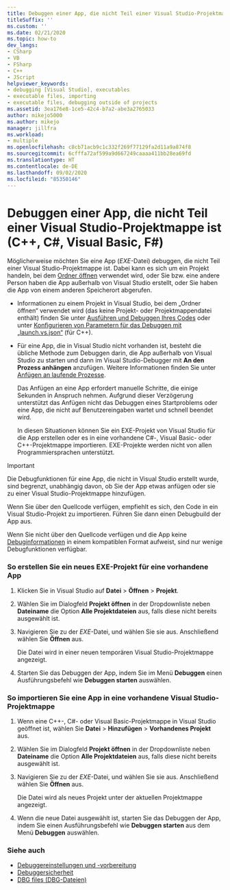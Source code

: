 ```yaml
---
title: Debuggen einer App, die nicht Teil einer Visual Studio-Projektmappe ist
titleSuffix: ''
ms.custom: ''
ms.date: 02/21/2020
ms.topic: how-to
dev_langs:
- CSharp
- VB
- FSharp
- C++
- JScript
helpviewer_keywords:
- debugging [Visual Studio], executables
- executable files, importing
- executable files, debugging outside of projects
ms.assetid: 3ea176e8-1ce5-42c4-b7a2-abe3a2765033
author: mikejo5000
ms.author: mikejo
manager: jillfra
ms.workload:
- multiple
ms.openlocfilehash: c8cb71acb9c1c332f269f77129fa2d11a9a874f8
ms.sourcegitcommit: 6cfffa72af599a9d667249caaaa411bb28ea69fd
ms.translationtype: HT
ms.contentlocale: de-DE
ms.lasthandoff: 09/02/2020
ms.locfileid: "85350146"
---
```

# <a name="debug-an-app-that-isnt-part-of-a-visual-studio-solution-c-c-visual-basic-f"></a>Debuggen einer App, die nicht Teil einer Visual Studio-Projektmappe ist (C++, C#, Visual Basic, F#)

Möglicherweise möchten Sie eine App (*EXE*-Datei) debuggen, die nicht Teil einer Visual Studio-Projektmappe ist. Dabei kann es sich um ein Projekt handeln, bei dem [Ordner öffnen](../ide/develop-code-in-visual-studio-without-projects-or-solutions.md) verwendet wird, oder Sie bzw. eine andere Person haben die App außerhalb von Visual Studio erstellt, oder Sie haben die App von einem anderen Speicherort abgerufen.

- Informationen zu einem Projekt in Visual Studio, bei dem „Ordner öffnen“ verwendet wird (das keine Projekt- oder Projektmappendatei enthält) finden Sie unter [Ausführen und Debuggen Ihres Codes](../ide/develop-code-in-visual-studio-without-projects-or-solutions.md#run-and-debug-your-code) oder unter [Konfigurieren von Parametern für das Debuggen mit „launch.vs.json“](/cpp/build/open-folder-projects-cpp#configure-debugging-parameters-with-launchvsjson) (für C++).

- Für eine App, die in Visual Studio nicht vorhanden ist, besteht die übliche Methode zum Debuggen darin, die App außerhalb von Visual Studio zu starten und dann im Visual Studio-Debugger mit **An den Prozess anhängen** anzufügen. Weitere Informationen finden Sie unter [Anfügen an laufende Prozesse](../debugger/attach-to-running-processes-with-the-visual-studio-debugger.md).

   Das Anfügen an eine App erfordert manuelle Schritte, die einige Sekunden in Anspruch nehmen. Aufgrund dieser Verzögerung unterstützt das Anfügen nicht das Debuggen eines Startproblems oder eine App, die nicht auf Benutzereingaben wartet und schnell beendet wird.

   In diesen Situationen können Sie ein EXE-Projekt von Visual Studio für die App erstellen oder es in eine vorhandene C#-, Visual Basic- oder C++-Projektmappe importieren. EXE-Projekte werden nicht von allen Programmiersprachen unterstützt.

>[!IMPORTANT]
>Die Debugfunktionen für eine App, die nicht in Visual Studio erstellt wurde, sind begrenzt, unabhängig davon, ob Sie der App etwas anfügen oder sie zu einer Visual Studio-Projektmappe hinzufügen.
>
>Wenn Sie über den Quellcode verfügen, empfiehlt es sich, den Code in ein Visual Studio-Projekt zu importieren. Führen Sie dann einen Debugbuild der App aus.
>
>Wenn Sie nicht über den Quellcode verfügen und die App keine [Debuginformationen](../debugger/how-to-set-debug-and-release-configurations.md) in einem kompatiblen Format aufweist, sind nur wenige Debugfunktionen verfügbar.

### <a name="to-create-a-new-exe-project-for-an-existing-app"></a>So erstellen Sie ein neues EXE-Projekt für eine vorhandene App

1. Klicken Sie in Visual Studio auf **Datei** > **Öffnen** > **Projekt**.

1. Wählen Sie im Dialogfeld **Projekt öffnen** in der Dropdownliste neben **Dateiname** die Option **Alle Projektdateien** aus, falls diese nicht bereits ausgewählt ist.

1. Navigieren Sie zu der *EXE*-Datei, und wählen Sie sie aus. Anschließend wählen Sie **Öffnen** aus.

   Die Datei wird in einer neuen temporären Visual Studio-Projektmappe angezeigt.

1. Starten Sie das Debuggen der App, indem Sie im Menü **Debuggen** einen Ausführungsbefehl wie **Debuggen starten** auswählen.

### <a name="to-import-an-app-into-an-existing-visual-studio-solution"></a>So importieren Sie eine App in eine vorhandene Visual Studio-Projektmappe

1. Wenn eine C++-, C#- oder Visual Basic-Projektmappe in Visual Studio geöffnet ist, wählen Sie **Datei** > **Hinzufügen** > **Vorhandenes Projekt** aus.

1. Wählen Sie im Dialogfeld **Projekt öffnen** in der Dropdownliste neben **Dateiname** die Option **Alle Projektdateien** aus, falls diese nicht bereits ausgewählt ist.

1. Navigieren Sie zu der *EXE*-Datei, und wählen Sie sie aus. Anschließend wählen Sie **Öffnen** aus.

   Die Datei wird als neues Projekt unter der aktuellen Projektmappe angezeigt.

1. Wenn die neue Datei ausgewählt ist, starten Sie das Debuggen der App, indem Sie einen Ausführungsbefehl wie **Debuggen starten** aus dem Menü **Debuggen** auswählen.

### <a name="see-also"></a>Siehe auch
- [Debuggereinstellungen und -vorbereitung](../debugger/debugger-settings-and-preparation.md)
- [Debuggersicherheit](../debugger/debugger-security.md)
- [DBG files (DBG-Dateien)](/previous-versions/visualstudio/visual-studio-2010/da528y14(v=vs.100))